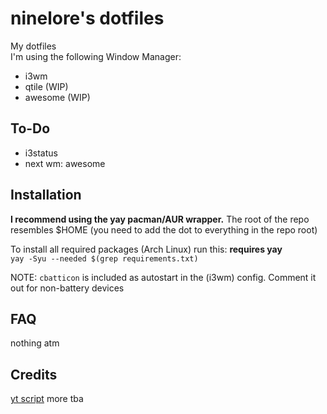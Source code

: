 # ninelore's dotfiles
My dotfiles    
I'm using the following Window Manager:
* i3wm
* qtile (WIP)
* awesome (WIP)

## To-Do

- i3status
- next wm: awesome

## Installation
**I recommend using the yay pacman/AUR wrapper.**
The root of the repo resembles $HOME (you need to add the dot to everything in the repo root)

To install all required packages (Arch Linux) run this: **requires yay**     
`yay -Syu --needed $(grep requirements.txt)`

NOTE: `cbatticon` is included as autostart in the (i3wm) config. Comment it out for non-battery devices

## FAQ
nothing atm

## Credits
[yt script](https://github.com/sayan01/scripts/blob/master/yt)
more tba
